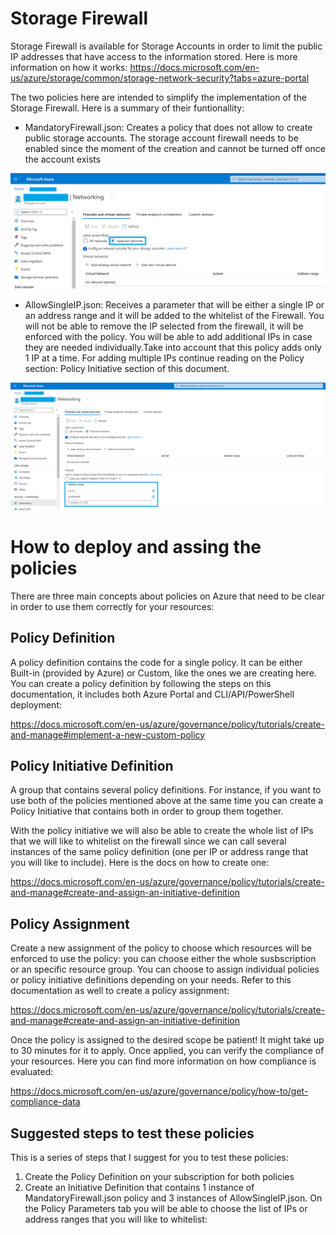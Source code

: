 # Storage Firewall

Storage Firewall is available for Storage Accounts in order to limit the public IP addresses that have access to the information stored. Here is more information on how it works: https://docs.microsoft.com/en-us/azure/storage/common/storage-network-security?tabs=azure-portal

The two policies here are intended to simplify the implementation of the Storage Firewall. Here is a summary of their funtionallity:

 -  MandatoryFirewall.json: Creates a policy that does not allow to create public storage accounts. The storage account firewall needs to be enabled since the moment of the creation and cannot be turned off once the account exists

<img src="image/AllowFirewall.png"/>
 
 -  AllowSingleIP.json: Receives a parameter that will be either a single IP or an address range and it will be added to the whitelist of the Firewall. You will not be able to remove the IP selected from the firewall, it will be enforced with the policy. You will be able to add additional IPs in case they are needed individually.Take into account that this policy adds only 1 IP at a time. For adding multiple IPs continue reading on the Policy section: Policy Initiative section of this document.

<img src="image/AllowedIPsList.png"/>

# How to deploy and assing the policies
 
There are three main concepts about policies on Azure that need to be clear in order to use them correctly for your resources:

 ## Policy Definition
 A policy definition contains the code for a single policy. It can be either Built-in (provided by Azure) or Custom, like the ones we are creating here. You can create a policy definition by following the steps on this documentation, it includes both Azure Portal and CLI/API/PowerShell deployment: 

https://docs.microsoft.com/en-us/azure/governance/policy/tutorials/create-and-manage#implement-a-new-custom-policy


## Policy Initiative Definition

A group that contains several policy definitions. For instance, if you want to use both of the policies mentioned above at the same time you can create a Policy Initiative that contains both in order to group them together. 

With the policy initiative we will also be able to create the whole list of IPs that we will like to whitelist on the firewall since we can call several instances of the same policy definition (one per IP or address range that you will like to include). Here is the docs on how to create one: 

https://docs.microsoft.com/en-us/azure/governance/policy/tutorials/create-and-manage#create-and-assign-an-initiative-definition

## Policy Assignment

Create a new assignment of the policy to choose which resources will be enforced to use the policy: you can choose either the whole susbscription or an specific resource group. You can choose to assign individual policies or policy initiative definitions depending on your needs. Refer to this documentation as well to create a policy assignment:

https://docs.microsoft.com/en-us/azure/governance/policy/tutorials/create-and-manage#create-and-assign-an-initiative-definition


Once the policy is assigned to the desired scope be patient! It might take up to 30 minutes for it to apply. Once applied, you can verify the compliance of your resources. Here you can find more information on how compliance is evaluated:

https://docs.microsoft.com/en-us/azure/governance/policy/how-to/get-compliance-data

## Suggested steps to test these policies

This is a series of steps that I suggest for you to test these policies:

1. Create the Policy Definition on your subscription for both policies 
2. Create an Initiative Definition that contains 1 instance of MandatoryFirewall.json policy and 3 instances of AllowSingleIP.json. On the Policy Parameters tab you will be able to choose the list of IPs or address ranges that you will like to whitelist:
